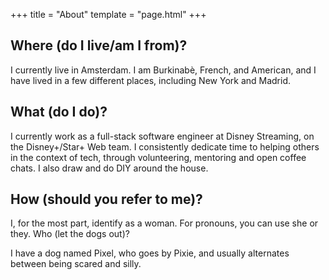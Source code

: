 +++
title = "About"
template = "page.html"
+++

## Where (do I live/am I from)?

I currently live in Amsterdam. I am Burkinabè, French, and American, and I have lived in a few different places, including New York and Madrid.

## What (do I do)?

I currently work as a full-stack software engineer at Disney Streaming, on the Disney+/Star+ Web team. I consistently dedicate time to helping others in the context of tech, through volunteering, mentoring and open coffee chats. I also draw and do DIY around the house.

## How (should you refer to me)?

I, for the most part, identify as a woman. For pronouns, you can use she or they.
Who (let the dogs out)?

I have a dog named Pixel, who goes by Pixie, and usually alternates between being scared and silly.